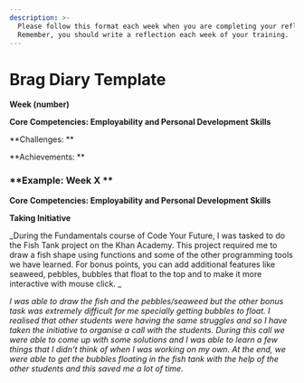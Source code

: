 ```yaml
---
description: >-
  Please follow this format each week when you are completing your reflection.
  Remember, you should write a reflection each week of your training.
---
```


# Brag Diary Template

**Week (number)**

**Core Competencies: Employability and Personal Development Skills**

**Challenges: **

**Achievements: **



### **Example: Week X **

**Core Competencies: Employability and Personal Development Skills**

**Taking Initiative**

_During the Fundamentals course of Code Your Future, I was tasked to do the Fish Tank project on the Khan Academy. This project required me to draw a fish shape using functions and some of the other programming tools we have learned. For bonus points, you can add additional features like seaweed, pebbles, bubbles that float to the top and to make it more interactive with mouse click. _

_I was able to draw the fish and the pebbles/seaweed but the other bonus task was extremely difficult for me specially getting bubbles to float. I realised that other students were having the same struggles and so I have taken the initiative to organise a call with the students. During this call we were able to come up with some solutions and I was able to learn a few things that I didn't think of when I was working on my own. At the end, we were able to get the bubbles floating in the fish tank with the help of the other students and this saved me a lot of time._
